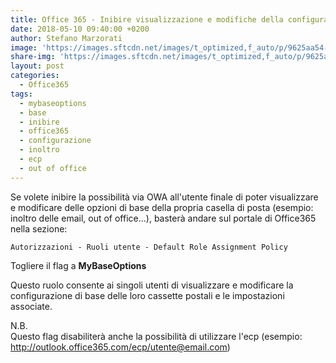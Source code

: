 ```yaml
---
title: Office 365 - Inibire visualizzazione e modifiche della configurazione di base agli utenti
date: 2018-05-10 09:40:00 +0200
author: Stefano Marzorati
image: 'https://images.sftcdn.net/images/t_optimized,f_auto/p/9625aa54-96d0-11e6-aca8-00163ec9f5fa/3338717603/office-online-logo.png'
share-img: 'https://images.sftcdn.net/images/t_optimized,f_auto/p/9625aa54-96d0-11e6-aca8-00163ec9f5fa/3338717603/office-online-logo.png'
layout: post
categories:
  - Office365
tags:
  - mybaseoptions
  - base
  - inibire
  - office365
  - configurazione
  - inoltro
  - ecp
  - out of office
---
```

Se volete inibire la possibilità via OWA all'utente finale di poter visualizzare e modificare delle opzioni di base della propria casella di posta (esempio: inoltro delle email, out of office...), basterà andare sul portale di Office365 nella sezione:   

	Autorizzazioni - Ruoli utente - Default Role Assignment Policy

Togliere il flag a **MyBaseOptions**   

Questo ruolo consente ai singoli utenti di visualizzare e modificare la configurazione di base delle loro cassette postali e le impostazioni associate.   

N.B.   
Questo flag disabiliterà anche la possibilità di utilizzare l'ecp (esempio: http://outlook.office365.com/ecp/utente@email.com)
